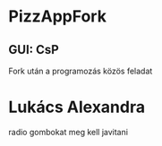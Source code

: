 # PizzAppFork
## GUI: CsP
Fork után a programozás közös feladat
# Lukács Alexandra
radio gombokat meg kell javitani
